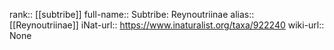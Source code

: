 

rank:: [[subtribe]]
full-name:: Subtribe: Reynoutriinae
alias:: [[Reynoutriinae]]
iNat-url:: https://www.inaturalist.org/taxa/922240
wiki-url:: None